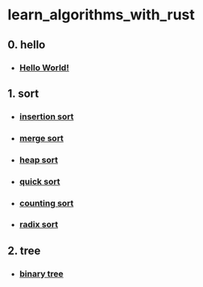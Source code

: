 # learn_algorithms_with_rust

## 0. hello
   - ### [Hello World!](./src/hello/hello.rs)

## 1. sort
   - ### [insertion sort](./src/sort/insertion.rs)
   - ### [merge sort](./src/sort/merge.rs)
   - ### [heap sort](./src/sort/heap.rs)
   - ### [quick sort](./src/sort/quick.rs)
   - ### [counting sort](./src/sort/counting.rs)
   - ### [radix sort](./src/sort/radix.rs)

## 2. tree
   - ### [binary tree](./src/tree/binary.rs)
